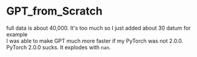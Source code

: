 # GPT_from_Scratch

full data is about 40,000. It's too much so I just added about 30 datum for example <br>
I was able to make GPT much more faster if my PyTorch was not 2.0.0. PyTorch 2.0.0 sucks. It explodes with `nan`.
